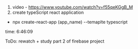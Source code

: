 1. video - https://www.youtube.com/watch?v=f55qeKGgB_M
2. create typeScript react application 
 - npx create-react-app (app_name) --temaplte typescript

time: 6:46:09

ToDo:
rewatch + study part 2 of firebase project
